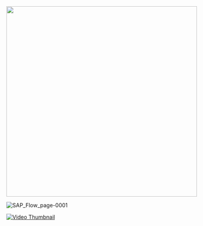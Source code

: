 


<img src="https://github.com/user-attachments/assets/22fe5bc1-fe3e-42b7-8862-7717871f9aa4" width="500"/>


![SAP_Flow_page-0001](https://github.com/user-attachments/assets/22fe5bc1-fe3e-42b7-8862-7717871f9aa4)


[![Video Thumbnail](https://github.com/user-attachments/assets/22fe5bc1-fe3e-42b7-8862-7717871f9aa4)](https://github.com/user-attachments/assets/466e6565-f796-46d7-801c-8f8f5624221a)
